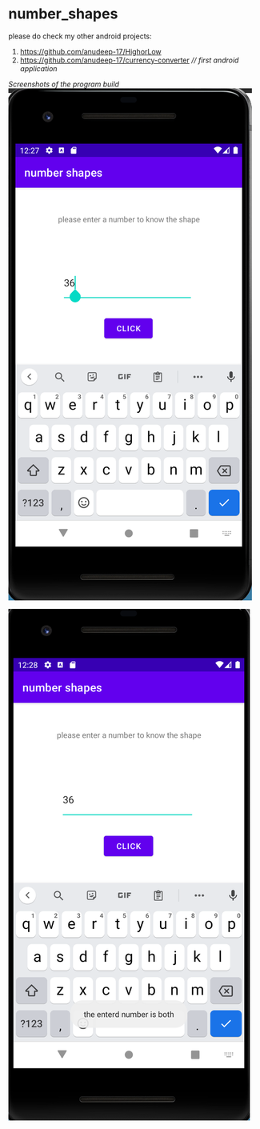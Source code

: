 # number_shapes 

please do check my other android projects: 
1. https://github.com/anudeep-17/HighorLow 
2. https://github.com/anudeep-17/currency-converter *// first android application*


*Screenshots of the program build* <br/>
<img src="https://github.com/anudeep-17/number_shapes/blob/main/2021-09-29%20(3).png">

<img src="https://github.com/anudeep-17/number_shapes/blob/main/2021-09-29%20(4).png">


